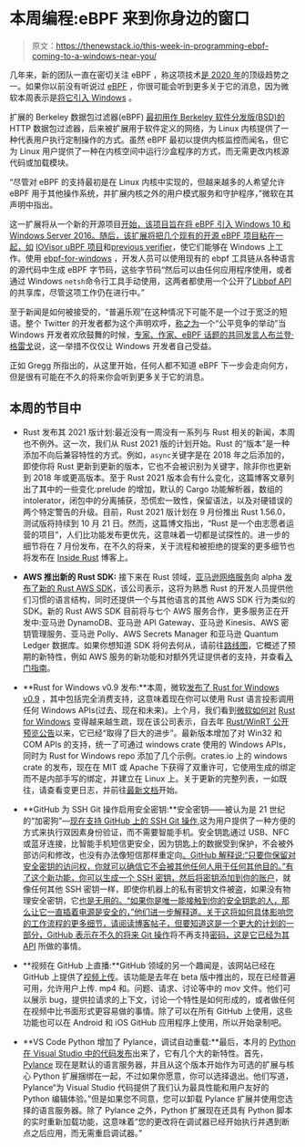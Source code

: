 # 本周编程:eBPF 来到你身边的窗口

> 原文：<https://thenewstack.io/this-week-in-programming-ebpf-coming-to-a-windows-near-you/>

几年来，新的团队一直在密切关注 eBPF ，称这项技术[是 2020 年](https://thenewstack.io/the-new-stack-top-cloud-native-technology-trends-from-2020/)的顶级趋势之一。如果你以前没有听说过 [eBPF](https://ebpf.io/what-is-ebpf) ，你很可能会听到更多关于它的消息，因为微软本周表示是[将它引入 Windows](https://cloudblogs.microsoft.com/opensource/2021/05/10/making-ebpf-work-on-windows/) 。

扩展的 Berkeley 数据包过滤器(eBPF) [最初用作 Berkeley 软件分发版(BSD)的](http://www.tcpdump.org/papers/bpf-usenix93.pdf) HTTP 数据包过滤器，后来被扩展用于软件定义的网络，为 Linux 内核提供了一种代表用户执行定制操作的方式。虽然 eBPF 最初以提供内核监控而闻名，但它为 Linux 用户提供了一种在内核空间中运行沙盒程序的方式，而无需更改内核源代码或加载模块。

“尽管对 eBPF 的支持最初是在 Linux 内核中实现的，但越来越多的人希望允许 eBPF 用于其他操作系统，并扩展内核之外的用户模式服务和守护程序，”微软在其声明中指出。

这一扩展将从一个新的开源项目[开始，该项目旨在将 eBPF 引入 Windows 10 和 Windows Server 2016。随后，该扩展将把几个现有的开源 eBPF 项目粘在一起，如](https://github.com/Microsoft/ebpf-for-windows) [IOVisor uBPF 项目](https://github.com/iovisor/ubpf)和[previous verifier](https://github.com/vbpf/ebpf-verifier)，使它们能够在 Windows 上工作。使用 [ebpf-for-windows](https://github.com/microsoft/ebpf-for-windows) ，开发人员可以使用现有的 ebpf 工具链从各种语言的源代码中生成 eBPF 字节码，这些字节码“然后可以由任何应用程序使用，或者通过 Windows `netsh`命令行工具手动使用，这两者都使用一个公开了[Libbpf API](https://github.com/libbpf/libbpf)的共享库，尽管这项工作仍在进行中。”

至于新闻是如何被接受的，“普遍乐观”在这种情况下可能不是一个过于宽泛的短语。整个 Twitter 的开发者都为这个声明欢呼，[称之为](https://twitter.com/abnerg/status/1391835860358754305)一个“公平竞争的举动”当 Windows 开发者欢欣鼓舞的时候，[专家、作家、eBPF 话题的共同发言人布兰登·格雷戈](http://www.brendangregg.com/)说，这一举措不仅仅让 Windows 开发者自己受益。

正如 Gregg 所指出的，从这里开始，任何人都不知道 eBPF 下一步会走向何方，但是很有可能在不久的将来你会听到更多关于它的消息。

## 本周的节目中

*   Rust 发布其 2021 版计划:最近没有一周没有一系列与 Rust 相关的新闻，本周也不例外。这一次，我们从 Rust 2021 版的计划开始。Rust 的“版本”是一种添加不向后兼容特性的方式。例如，`async`关键字是在 2018 年之后添加的，即使你将 Rust 更新到更新的版本，它也不会被识别为关键字，除非你也更新到 2018 年或更高版本。至于 Rust 2021 版本会有什么变化，这篇博客文章列出了其中的一些变化:prelude 的增加，默认的 Cargo 功能解析器，数组的 intolerator，闭包中的分离捕获，恐慌宏一致性，保留语法，以及对硬错误的两个特定警告的升级。目前，Rust 2021 版计划在 9 月份推出 Rust 1.56.0，测试版将持续到 10 月 21 日。然而，这篇博文指出，“Rust 是一个由志愿者运营的项目”，人们比功能发布更优先，这意味着一切都是试探性的。进一步的细节将在 7 月份发布，在不久的将来，关于流程和被拒绝的提案的更多细节也将发布在 [Inside Rust](https://blog.rust-lang.org/inside-rust/) 博客上。

*   **AWS 推出新的 Rust SDK:** 接下来在 Rust 领域，[亚马逊网络服务](https://aws.amazon.com/?utm_content=inline-mention)向 alpha [发布了新的 Rust AWS SDK](https://aws.amazon.com/blogs/developer/a-new-aws-sdk-for-rust-alpha-launch/)，该公司表示，这将为熟悉 Rust 的开发人员提供他们习惯的语言结构，同时还提供一个与其他语言的其他 AWS SDK 行为类似的 SDK。新的 Rust AWS SDK 目前将与七个 AWS 服务合作，更多服务正在开发中:亚马逊 DynamoDB、亚马逊 API Gateway、亚马逊 Kinesis、AWS 密钥管理服务、亚马逊 Polly、AWS Secrets Manager 和亚马逊 Quantum Ledger 数据库。如果你想知道 SDK 将何去何从，请前往[路线图](https://github.com/awslabs/aws-sdk-rust/projects/1)，它概述了预期的新特性，例如 AWS 服务的新功能和对额外凭证提供者的支持，并查看[入门指南](https://github.com/awslabs/aws-sdk-rust)。
*   **Rust for Windows v0.9 发布:**本周，微软[发布了 Rust for Windows v0.9](https://blogs.windows.com/windowsdeveloper/2021/05/06/announcing-rust-for-windows-v0-9/) ，其中包括完全消费支持，这意味着现在你可以使用 Rust 语言投影调用任何 Windows APIs(过去、现在和未来)。上个月，我们看到[微软如何对](https://thenewstack.io/this-week-in-programming-microsoft-gets-rusty/) [Rust for Windows](https://docs.microsoft.com/en-us/windows/dev-environment/rust/rust-for-windows) 变得越来越生疏，现在该公司表示，自去年 [Rust/WinRT 公开预览公告](https://blogs.windows.com/windowsdeveloper/2020/04/30/rust-winrt-public-preview/)以来，它已经“取得了巨大的进步”。最新版本增加了对 Win32 和 COM APIs 的支持，统一了可通过 windows crate 使用的 Windows APIs，同时为 Rust for Windows repo 添加了几个示例。crates.io 上的 windows crate 的发布，现在在 MIT 或 Apache 下获得了双重许可，它使用生成的绑定而不是内部手写的绑定，并建立在 Linux 上。关于更新的完整列表，一如既往，请查看变更日志，并前往[最新文档](https://docs.microsoft.com/windows/dev-environment/rust/)开始。

*   **GitHub 为 SSH Git 操作启用安全密钥:**安全密钥——被认为是 21 世纪的“加密狗”—[现在支持 GitHub 上的 SSH Git 操作](https://github.blog/2021-05-10-security-keys-supported-ssh-git-operations/),这为用户提供了一种方便的方式来执行双因素身份验证，而不需要智能手机。安全钥匙通过 USB、NFC 或蓝牙连接，比智能手机短信更安全，因为钥匙上的数据受到保护，不会被外部访问和修改，也没有办法像短信那样重定向[。GitHub 解释说:“只要你保留对安全密钥的访问权，你就可以确信它不会被其他任何人用于任何其他目的。”有了这个新功能，你可以生成一个 SSH 密钥，然后](https://www.vice.com/en/article/y3g8wb/hacker-got-my-texts-16-dollars-sakari-netnumber)[将密钥添加到你的账户](https://docs.github.com/en/github/authenticating-to-github/adding-a-new-ssh-key-to-your-github-account)，就像任何其他 SSH 密钥一样，即使你机器上的私有密钥文件被盗，如果没有物理安全密钥，它[也是无用的。“如果你是唯一能接触到你的安全钥匙的人，那么让它一直插着电源是安全的，”他们进一步解释道。关于这将如何具体影响您的工作流程的更多细节，请阅读博客帖子，但要知道这是一个更大的计划的一部分，GitHub 表示在不久的将来 Git 操作](https://cvsweb.openbsd.org/src/usr.bin/ssh/PROTOCOL.u2f?rev=HEAD)将不再支持[密码，这是它已经为其 API](https://github.blog/2020-12-15-token-authentication-requirements-for-git-operations/) 所做的事情。

*   **视频在 GitHub 上直播:**GitHub 领域的另一个趣闻是，该网站已经在 GitHub 上提供了[视频上传](https://github.blog/2021-05-13-video-uploads-available-github/)。该功能是去年在 beta 版中推出的，现在已经普遍可用，允许用户上传. mp4 和。问题、请求、讨论等中的 mov 文件。他们可以展示 bug，提供拉请求的上下文，讨论一个特性是如何形成的，或者做任何在视频中比书面形式更容易做的事情。除了可以在所有 GitHub 上使用，这些功能也可以在 Android 和 iOS GitHub 应用程序上使用，所以开始录制吧。
*   **VS Code Python 增加了 Pylance，调试自动重载:**最后，本月的 [Python 在 Visual Studio 中的代码发布](https://devblogs.microsoft.com/python/python-in-visual-studio-code-may-2021-release/)出来了，它有几个大的新特性。首先， [Pylance](https://marketplace.visualstudio.com/items?itemName=ms-python.vscode-pylance) 现在是默认的语言服务器，并且从这个版本开始作为可选的扩展与核心 Python 扩展捆绑在一起，不过如果你愿意，你可以选择退出。他们写道，Pylance“为 Visual Studio 代码提供了我们认为最具性能和用户友好的 Python 编辑体验。”但是如果您不同意，您可以卸载 Pylance 扩展并使用您选择的语言服务器。除了 Pylance 之外，Python 扩展现在还具有 Python 脚本的实时重新加载功能，这意味着“您的更改将在调试器已经开始执行并遇到断点之后应用，而无需重启调试器。”

<svg xmlns:xlink="http://www.w3.org/1999/xlink" viewBox="0 0 68 31" version="1.1"><title>Group</title> <desc>Created with Sketch.</desc></svg>